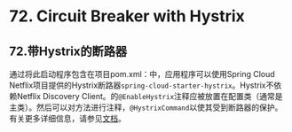 # 72. Circuit Breaker with Hystrix

## 72.带Hystrix的断路器

通过将此启动程序包含在项目pom.xml：中，应用程序可以使用Spring Cloud Netflix项目提供的Hystrix断路器`spring-cloud-starter-hystrix`。Hystrix不依赖Netflix Discovery Client。的`@EnableHystrix`注释应被放置在配置类（通常是主类）。然后可以对方法进行注释，`@HystrixCommand`以使其受到断路器的保护。有关更多详细信息，请参见[文档](https://projects.spring.io/spring-cloud/spring-cloud.html#_circuit_breaker_hystrix_clients)。